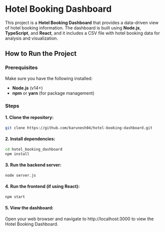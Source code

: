 # Hotel Booking Dashboard

This project is a **Hotel Booking Dashboard** that provides a data-driven view of hotel booking information. The dashboard is built using **Node.js**, **TypeScript**, and **React**, and it includes a CSV file with hotel booking data for analysis and visualization.

## How to Run the Project

### Prerequisites

Make sure you have the following installed:

- **Node.js** (v14+)
- **npm** or **yarn** (for package management)

### Steps

#### 1. Clone the repository:

```bash
git clone https://github.com/karunesh04/hotel-booking-dashboard.git
```
#### 2. Install dependencies:

```bash
cd hotel_booking_dashboard
npm install 
```

#### 3. Run the backend server:

```bash
node server.js
```
#### 4. Run the frontend (if using React):

```bash
npm start
```
#### 5. View the dashboard:
Open your web browser and navigate to http://localhost:3000 to view the Hotel Booking Dashboard.
